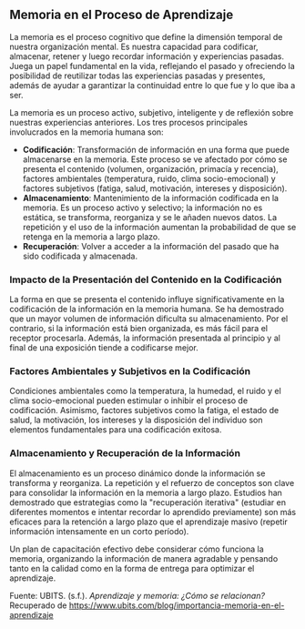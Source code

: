 ## Memoria en el Proceso de Aprendizaje

La memoria es el proceso cognitivo que define la dimensión temporal de nuestra organización mental. Es nuestra capacidad para codificar, almacenar, retener y luego recordar información y experiencias pasadas. Juega un papel fundamental en la vida, reflejando el pasado y ofreciendo la posibilidad de reutilizar todas las experiencias pasadas y presentes, además de ayudar a garantizar la continuidad entre lo que fue y lo que iba a ser.

La memoria es un proceso activo, subjetivo, inteligente y de reflexión sobre nuestras experiencias anteriores. Los tres procesos principales involucrados en la memoria humana son:

*   **Codificación**: Transformación de información en una forma que puede almacenarse en la memoria. Este proceso se ve afectado por cómo se presenta el contenido (volumen, organización, primacía y recencia), factores ambientales (temperatura, ruido, clima socio-emocional) y factores subjetivos (fatiga, salud, motivación, intereses y disposición).
*   **Almacenamiento**: Mantenimiento de la información codificada en la memoria. Es un proceso activo y selectivo; la información no es estática, se transforma, reorganiza y se le añaden nuevos datos. La repetición y el uso de la información aumentan la probabilidad de que se retenga en la memoria a largo plazo.
*   **Recuperación**: Volver a acceder a la información del pasado que ha sido codificada y almacenada.

### Impacto de la Presentación del Contenido en la Codificación

La forma en que se presenta el contenido influye significativamente en la codificación de la información en la memoria humana. Se ha demostrado que un mayor volumen de información dificulta su almacenamiento. Por el contrario, si la información está bien organizada, es más fácil para el receptor procesarla. Además, la información presentada al principio y al final de una exposición tiende a codificarse mejor.

### Factores Ambientales y Subjetivos en la Codificación

Condiciones ambientales como la temperatura, la humedad, el ruido y el clima socio-emocional pueden estimular o inhibir el proceso de codificación. Asimismo, factores subjetivos como la fatiga, el estado de salud, la motivación, los intereses y la disposición del individuo son elementos fundamentales para una codificación exitosa.

### Almacenamiento y Recuperación de la Información

El almacenamiento es un proceso dinámico donde la información se transforma y reorganiza. La repetición y el refuerzo de conceptos son clave para consolidar la información en la memoria a largo plazo. Estudios han demostrado que estrategias como la "recuperación iterativa" (estudiar en diferentes momentos e intentar recordar lo aprendido previamente) son más eficaces para la retención a largo plazo que el aprendizaje masivo (repetir información intensamente en un corto período).

Un plan de capacitación efectivo debe considerar cómo funciona la memoria, organizando la información de manera agradable y pensando tanto en la calidad como en la forma de entrega para optimizar el aprendizaje.

Fuente: UBITS. (s.f.). *Aprendizaje y memoria: ¿Cómo se relacionan?* Recuperado de https://www.ubits.com/blog/importancia-memoria-en-el-aprendizaje
